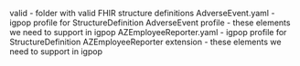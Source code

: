 valid - folder with valid FHIR structure definitions
AdverseEvent.yaml - igpop profile for StructureDefinition AdverseEvent profile - these elements we need to support in igpop
AZEmployeeReporter.yaml - igpop profile for StructureDefinition AZEmployeeReporter extension - these elements we need to support in igpop
